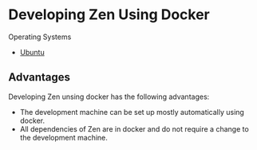 Developing Zen Using Docker
===========================

Operating Systems

- [Ubuntu](ubuntu)


Advantages
----------

Developing Zen unsing docker has the following advantages:

- The development machine can be set up mostly automatically using docker.
- All dependencies of Zen are in docker and do not require a change to the development machine.


